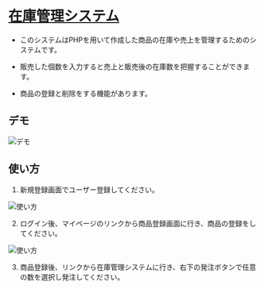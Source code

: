 # [在庫管理システム](https://pure-ravine-83946.herokuapp.com/signup_form.php)

* このシステムはPHPを用いて作成した商品の在庫や売上を管理するためのシステムです。

* 販売した個数を入力すると売上と販売後の在庫数を把握することができます。

* 商品の登録と削除をする機能があります。

## デモ

![デモ](https://user-images.githubusercontent.com/79891554/116988633-9ae6e200-ad0b-11eb-821a-22c1034981b9.png)

## 使い方

1. 新規登録画面でユーザー登録してください。

![使い方](https://user-images.githubusercontent.com/79891554/117242966-452c4a00-ae71-11eb-89c3-e380dddcf9c9.png)

2. ログイン後、マイページのリンクから商品登録画面に行き、商品の登録をしてください。

![使い方](https://user-images.githubusercontent.com/79891554/117243488-52960400-ae72-11eb-8dcf-f4e5b599135c.png)

3. 商品登録後、リンクから在庫管理システムに行き、右下の発注ボタンで任意の数を選択し発注してください。

